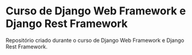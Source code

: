 # Curso de Django Web Framework e Django Rest Framework
Repositório criado durante o curso de Django Web Framework e Django Rest Framework.
